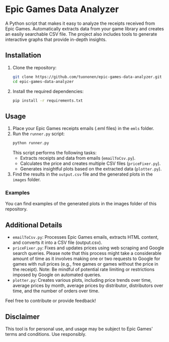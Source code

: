 # Epic Games Data Analyzer

A Python script that makes it easy to analyze the receipts received from Epic Games. Automatically extracts data from your game library and creates an easily searchable CSV file. The project also includes tools to generate interactive graphs that provide in-depth insights.

## Installation

1. Clone the repository:
   ```bash
   git clone https://github.com/tuononen/epic-games-data-analyzer.git
   cd epic-games-data-analyzer
   ```
2. Install the required dependencies:
    ```bash
    pip install -r requirements.txt
    ```

## Usage
1. Place your Epic Games receipts emails (.eml files) in the `emls` folder.
2. Run the `runner.py` script:
    ```bash
    python runner.py
    ```
    This script performs the following tasks:
    - Extracts receipts and data from emails (`emailToCsv.py`).
    - Calculates the price and creates multiple CSV files (`priceFixer.py`).
    - Generates insightful plots based on the extracted data (`plotter.py`).
3. Find the results in the `output.csv` file and the generated plots in the `images` folder.

### Examples
You can find examples of the generated plots in the images folder of this repository.

## Additional Details
- `emailToCsv.py`: Processes Epic Games emails, extracts HTML content, and converts it into a CSV file (output.csv).
- `priceFixer.py`: Fixes and updates prices using web scraping and Google search queries. Please note that this process might take a considerable amount of time as it involves making one or two requests to Google for games with null prices (e.g., free games or games without the price in the receipt). Note: Be mindful of potential rate limiting or restrictions imposed by Google on automated queries.
- `plotter.py`: Creates various plots, including price trends over time, average prices by month, average prices by distributor, distributors over time, and the number of orders over time.

Feel free to contribute or provide feedback!

## Disclaimer
This tool is for personal use, and usage may be subject to Epic Games' terms and conditions. Use responsibly.
